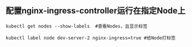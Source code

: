 

## 配置nginx-ingress-controller运行在指定Node上

```shell
kubectl get nodes --show-labels  #查看Nodes，且显示标签

kubectl label node dev-server-2 nginx-ingress=true #给Node打标签
```